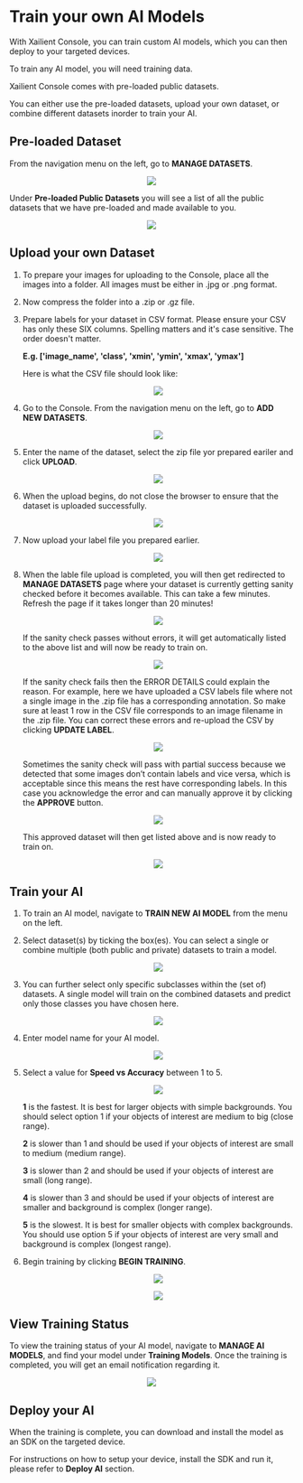 # Train your own AI Models

With Xailient Console, you can train custom AI models, which you can then deploy to your targeted devices.

To train any AI model, you will need training data. 

Xailient Console comes with pre-loaded public datasets.

You can either use the pre-loaded datasets, upload your own dataset, or combine different datasets inorder to train your AI.

## Pre-loaded Dataset

From the navigation menu on the left, go to __MANAGE DATASETS__.

<p align="center">
  <img src="../img/console/nav_dataset_list.png">
</p>

Under __Pre-loaded Public Datasets__ you will see a list of all the public datasets that we have pre-loaded and made available to you.

<p align="center">
  <img src="../img/console/PreloadedDataset.png">
</p>

## Upload your own Dataset

1. To prepare your images for uploading to the Console, place all the images into a folder. All images must be either in .jpg or .png format. 

2. Now compress the folder into a .zip or .gz file. 

3. Prepare labels for your dataset in CSV format. Please ensure your CSV has only these SIX columns. Spelling matters and it's case sensitive. The order doesn't matter. 
    
    __E.g. ['image_name', 'class', 'xmin', 'ymin', 'xmax', 'ymax']__

    Here is what the CSV file should look like:

    <p align="center">
    <img src="../img/console/PrepareLabel.png">
    </p>
 

3. Go to the Console. From the navigation menu on the left, go to __ADD NEW DATASETS__.

    <p align="center">
    <img src="../img/console/nav_add_dataset.png">
    </p>

4. Enter the name of the dataset, select the zip file yor prepared eariler and click __UPLOAD__.

    <p align="center">
    <img src="../img/console/AddDataset.png">
    </p>

5. When the upload begins, do not close the browser to ensure that the dataset is uploaded successfully.

    <p align="center">
    <img src="../img/console/DatasetUploadInProgress.png">
    </p>

6. Now upload your label file you prepared earlier.

    <p align="center">
    <img src="../img/console/UploadLabel.png">
    </p>

7. When the lable file upload is completed, you will then get redirected to __MANAGE DATASETS__ page where your dataset is currently getting sanity checked before it becomes available. This can take a few minutes. Refresh the page if it takes longer than 20 minutes!

    <p align="center">
    <img src="../img/console/Dataset_sanity_begin.png">
    </p>

    If the sanity check passes without errors, it will get automatically listed to the above list and will now be ready to train on. 

    <p align="center">
    <img src="../img/console/DatasetReady.png">
    </p>

    If the sanity check fails then the ERROR DETAILS could explain the reason. For example, here we have uploaded a CSV labels file where not a single image in the .zip file has a corresponding annotation. So make sure at least 1 row in the CSV file corresponds to an image filename in the .zip file. You can correct these errors and re-upload the CSV by clicking __UPDATE LABEL__.

    <p align="center">
    <img src="../img/console/Sanity_error.png">
    </p>


    Sometimes the sanity check will pass with partial success because we detected that some images don’t contain labels and vice versa, which is acceptable since this means the rest have corresponding labels. In this case you acknowledge the error and can manually approve it by clicking the __APPROVE__ button.
    
    <p align="center">
    <img src="../img/console/Partial-success.png">
    </p>

    This approved dataset will then get listed above and is now ready to train on.

    <p align="center">
    <img src="../img/console/DatasetReady.png">
    </p>


## Train your AI

1. To train an AI model, navigate to __TRAIN NEW AI MODEL__ from the menu on the left.

2. Select dataset(s) by ticking the box(es). You can select a single or combine multiple (both public and private) datasets to train a model.

    <p align="center">
    <img src="../img/console/Train_combined.png">
    </p>

3. You can further select only specific subclasses within the (set of) datasets. A single model will train on the combined datasets and predict only those classes you have chosen here.

    <p align="center">
    <img src="../img/console/CombineClass2.png">
    </p>

4. Enter model name for your AI model.

    <p align="center">
    <img src="../img/console/ModelName.png">
    </p>

5. Select a value for __Speed vs Accuracy__ between 1 to 5. 

    <p align="center">
    <img src="../img/console/SpeedVsAccuracy.png">
    </p>

    __1__ is the fastest. It is best for larger objects with simple backgrounds. You should select option 1 if your objects of interest are medium to big (close range).


    __2__ is slower than 1 and should be used if your objects of interest are small to medium (medium range).


    __3__ is slower than 2 and should be used if your objects of interest are small (long range).


    __4__ is slower than 3 and should be used if your objects of interest are smaller and background is complex (longer range).


    __5__ is the slowest. It is best for smaller objects with complex backgrounds. You should use option 5 if your objects of interest are very small and background is complex (longest range).

5. Begin training by clicking __BEGIN TRAINING__.

    <p align="center">
    <img src="../img/console/BeginTraining.png">
    </p>

    <p align="center">
    <img src="../img/console/TrainingStarted.png">
    </p>


## View Training Status

To view the training status of your AI model, navigate to __MANAGE AI MODELS__, and find your model under __Training Models__. Once the training is completed, you will get an email notification regarding it.

<p align="center">
<img src="../img/console/TrainingInProgress.png">
</p>

## Deploy your AI

When the training is complete, you can download and install the model as an SDK on the targeted device. 

For instructions on how to setup your device, install the SDK and run it, please refer to __Deploy AI__ section.